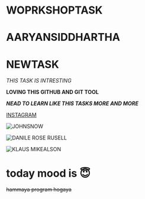# WOPRKSHOPTASK
# AARYANSIDDHARTHA
# NEWTASK
*THIS TASK IS INTRESTING*

**LOVING THIS GITHUB AND GIT TOOL**

***NEAD TO LEARN LIKE THIS TASKS MORE AND MORE***

[INSTAGRAM](https://www.instagram.com/)

![JOHNSNOW](https://media.glamour.com/photos/5cc8959ebdab150d46d6df09/master/w_2560%2Cc_limit/c84f1ab96e310c9720530e59112c320fb1221023ce5b46a06f8f87d2def179fd.jpg)

![DANILE ROSE RUSELL](https://www.tvguide.com/a/i/r/2021/10/13/b3720796-b3e0-482c-877b-2cf00b793271/watermark/5bc4f6181659a36a3b62944b849298f4/211013-legacies-danielle-rose-russell.jpg)

![KLAUS MIKEALSON](https://c.tenor.com/m7NsAa7HPjkAAAAd/klaus-mikaelson-the-originals.gif)

# today mood is :innocent:

~~hammaya program hogaya~~
